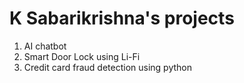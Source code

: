 # K Sabarikrishna's projects

1. AI chatbot
2. Smart Door Lock using Li-Fi
3. Credit card fraud detection using python
